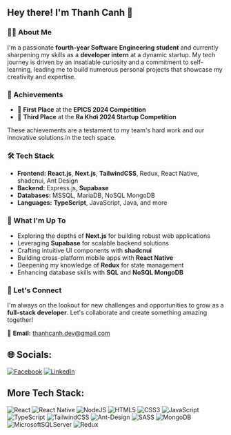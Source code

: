 ## Hey there! I'm Thanh Canh 👋

### 👨‍💻 About Me

I'm a passionate **fourth-year Software Engineering student** and currently sharpening my skills as a **developer intern** at a dynamic startup. My tech journey is driven by an insatiable curiosity and a commitment to self-learning, leading me to build numerous personal projects that showcase my creativity and expertise.

### 🚀 Achievements

- 🥇 **First Place** at the **EPICS 2024 Competition**
- 🥉 **Third Place** at the **Ra Khơi 2024 Startup Competition**

These achievements are a testament to my team's hard work and our innovative solutions in the tech space.

### 🛠 Tech Stack

- **Frontend:** **React.js**, **Next.js**, **TailwindCSS**, Redux, React Native, shadcnui, Ant Design
- **Backend:** Express.js, **Supabase**
- **Databases:** MSSQL, MariaDB, NoSQL MongoDB
- **Languages:** **TypeScript**, JavaScript, Java, and more

### 🌱 What I'm Up To

- Exploring the depths of **Next.js** for building robust web applications
- Leveraging **Supabase** for scalable backend solutions
- Crafting intuitive UI components with **shadcnui**
- Building cross-platform mobile apps with **React Native**
- Deepening my knowledge of **Redux** for state management
- Enhancing database skills with **SQL** and **NoSQL MongoDB**

### 🤝 Let's Connect

I'm always on the lookout for new challenges and opportunities to grow as a **full-stack developer**. Let's collaborate and create something amazing together!

📧 **Email:** [thanhcanh.dev@gmail.com](mailto:thanhcanh.dev@gmail.com)

## 🌐 Socials:
[![Facebook](https://img.shields.io/badge/Facebook-%231877F2.svg?logo=Facebook&logoColor=white)](https://facebook.com/thanhcanhit) 
[![LinkedIn](https://img.shields.io/badge/LinkedIn-%230077B5.svg?logo=linkedin&logoColor=white)](https://linkedin.com/in/thanhcanhit) 

## More Tech Stack:
![React](https://img.shields.io/badge/react-%2320232a.svg?style=flat&logo=react&logoColor=%2361DAFB)
![React Native](https://img.shields.io/badge/react_native-%2320232a.svg?style=flat&logo=react&logoColor=%2361DAFB) 
![NodeJS](https://img.shields.io/badge/node.js-6DA55F?style=flat&logo=node.js&logoColor=white) 
![HTML5](https://img.shields.io/badge/html5-%23E34F26.svg?style=flat&logo=html5&logoColor=white) 
![CSS3](https://img.shields.io/badge/css3-%231572B6.svg?style=flat&logo=css3&logoColor=white) 
![JavaScript](https://img.shields.io/badge/javascript-%23323330.svg?style=flat&logo=javascript&logoColor=%23F7DF1E) 
![TypeScript](https://img.shields.io/badge/typescript-%23007ACC.svg?style=flat&logo=typescript&logoColor=white) 
![TailwindCSS](https://img.shields.io/badge/tailwindcss-%2338B2AC.svg?style=flat&logo=tailwind-css&logoColor=white) 
![Ant-Design](https://img.shields.io/badge/-AntDesign-%230170FE?style=flat&logo=ant-design&logoColor=white) 
![SASS](https://img.shields.io/badge/SASS-hotpink.svg?style=flat&logo=SASS&logoColor=white) 
![MongoDB](https://img.shields.io/badge/MongoDB-%234ea94b.svg?style=flat&logo=mongodb&logoColor=white) 
![MicrosoftSQLServer](https://img.shields.io/badge/Microsoft%20SQL%20Server-CC2927?style=flat&logo=microsoft%20sql%20server&logoColor=white)
![Redux](https://img.shields.io/badge/redux-%23593d88.svg?style=flat&logo=redux&logoColor=white)

<!-- Proudly created with GPRM ( https://gprm.itsvg.in ) -->

